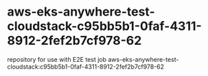# aws-eks-anywhere-test-cloudstack-c95bb5b1-0faf-4311-8912-2fef2b7cf978-62
repository for use with E2E test job aws-eks-anywhere-test-cloudstack:c95bb5b1-0faf-4311-8912-2fef2b7cf978-62
